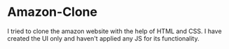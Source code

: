 # Amazon-Clone
I tried to clone the amazon website with the help of HTML and CSS. I have created the UI only and haven't applied any JS for its functionality.  
